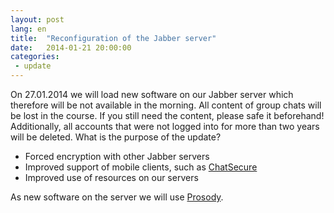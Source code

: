 ```yaml
---
layout: post
lang: en
title:  "Reconfiguration of the Jabber server"
date:   2014-01-21 20:00:00
categories:
 - update
---
```

On 27.01.2014 we will load new software on our Jabber server which therefore will be not available in the morning. All content of group chats will be lost in the course. If you still need the content, please safe it beforehand! Additionally, all accounts that were not logged into for more than two years will be deleted.
What is the purpose of the update?

* Forced encryption with other Jabber servers
* Improved support of mobile clients, such as [ChatSecure](https://guardianproject.info/apps/chatsecure/)
* Improved use of resources on our servers

As new software on the server we will use [Prosody](http://prosody.im/).

